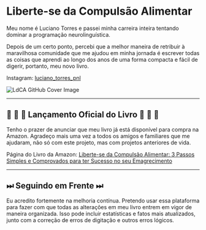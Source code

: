 # Liberte-se da Compulsão Alimentar

Meu nome é Luciano Torres e passei minha carreira inteira tentando dominar a programação neurolinguística.

Depois de um certo ponto, percebi que a melhor maneira de retribuir à maravilhosa comunidade que me ajudou em minha jornada é escrever todas as coisas que aprendi ao longo dos anos de uma forma compacta e fácil de digerir, portanto, meu novo livro.

Instagram: [luciano_torres_pnl](https://www.instagram.com/luciano_torres_pnl/?hl=en)  

![LdCA GitHub Cover Image](https://user-images.githubusercontent.com/79341326/112650439-4b2b1600-8e43-11eb-95b9-92708e057003.png)

----

## 🚨 🚨 🚨 Lançamento Oficial do Livro 🚨 🚨 🚨

Tenho o prazer de anunciar que meu livro já está disponível para compra na Amazon. Agradeço mais uma vez a todos os amigos e familiares que me ajudaram, não só com este projeto, mas com projetos anteriores de vida.

Página do Livro da Amazon: [Liberte-se da Compulsão Alimentar: 3 Passos Simples e Comprovados para ter Sucesso no seu Emagrecimento](https://smile.amazon.co.uk/dp/6558720213/ref=rdr_ext_tmb)

----

## ⏭ Seguindo em Frente ⏭

Eu acredito fortemente na melhoria contínua. Pretendo usar essa plataforma para fazer com que todas as alterações em meu livro entrem em vigor de maneira organizada. Isso pode incluir estatísticas e fatos mais atualizados, junto com a correção de erros de digitação e outros erros lógicos.
